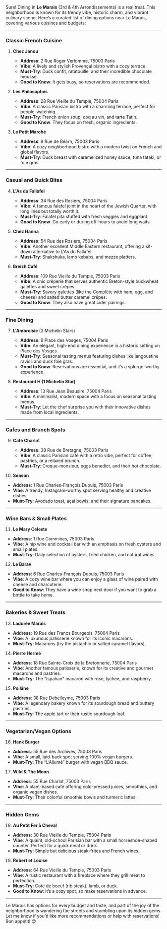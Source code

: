 Sure! Dining in **Le Marais** (3rd & 4th Arrondissements) is a real treat. This neighborhood is known for its trendy vibe, historic charm, and vibrant culinary scene. Here’s a curated list of dining options near Le Marais, covering various cuisines and budgets:

---

### **Classic French Cuisine**
1. **Chez Janou**
   - **Address**: 2 Rue Roger Verlomme, 75003 Paris
   - **Vibe**: A lively and stylish Provençal bistro with a cozy terrace.
   - **Must-Try**: Duck confit, ratatouille, and their incredible chocolate mousse.
   - **Good to Know**: It gets busy, so reservations are recommended.

2. **Les Philosophes**
   - **Address**: 28 Rue Vieille du Temple, 75004 Paris
   - **Vibe**: A classic Parisian bistro with a charming terrace, perfect for people-watching.
   - **Must-Try**: French onion soup, coq au vin, and tarte Tatin.
   - **Good to Know**: They focus on fresh, organic ingredients.

3. **Le Petit Marché**
   - **Address**: 9 Rue de Béarn, 75003 Paris
   - **Vibe**: A cozy neighborhood bistro with a modern twist on French and global flavors.
   - **Must-Try**: Duck breast with caramelized honey sauce, tuna tataki, or foie gras.

---

### **Casual and Quick Bites**
4. **L'As du Fallafel**
   - **Address**: 34 Rue des Rosiers, 75004 Paris
   - **Vibe**: A famous falafel joint in the heart of the Jewish Quarter, with long lines but totally worth it.
   - **Must-Try**: Falafel pita stuffed with fresh veggies and eggplant.
   - **Good to Know**: Go early or during off-hours to avoid long waits.

5. **Chez Hanna**
   - **Address**: 54 Rue des Rosiers, 75004 Paris
   - **Vibe**: Another excellent Middle Eastern restaurant, offering a sit-down alternative to L'As du Fallafel.
   - **Must-Try**: Shakshuka, lamb kebabs, and mezze platters.

6. **Breizh Café**
   - **Address**: 109 Rue Vieille du Temple, 75003 Paris
   - **Vibe**: A chic crêperie that serves authentic Breton-style buckwheat galettes and sweet crêpes.
   - **Must-Try**: Savory galettes (like the Complète with ham, egg, and cheese) and salted butter caramel crêpes.
   - **Good to Know**: They also have great cider pairings.

---

### **Fine Dining**
7. **L'Ambroisie** (3 Michelin Stars)
   - **Address**: 9 Place des Vosges, 75004 Paris
   - **Vibe**: An elegant, high-end dining experience in a historic setting on Place des Vosges.
   - **Must-Try**: Seasonal tasting menus featuring dishes like langoustine ravioli and duck foie gras.
   - **Good to Know**: Reservations are essential, and it’s a splurge-worthy experience.

8. **Restaurant H (1 Michelin Star)**
   - **Address**: 13 Rue Jean Beausire, 75004 Paris
   - **Vibe**: A minimalist, modern space with a focus on seasonal tasting menus.
   - **Must-Try**: Let the chef surprise you with their innovative dishes made from local ingredients.

---

### **Cafes and Brunch Spots**
9. **Café Charlot**
   - **Address**: 38 Rue de Bretagne, 75003 Paris
   - **Vibe**: A classic Parisian café with a retro vibe, perfect for coffee, pastries, or a relaxed brunch.
   - **Must-Try**: Croque-monsieur, eggs benedict, and their hot chocolate.

10. **Season**
   - **Address**: 1 Rue Charles-François Dupuis, 75003 Paris
   - **Vibe**: A trendy, Instagram-worthy spot serving healthy and creative dishes.
   - **Must-Try**: Avocado toast, açai bowls, and their signature pancakes.

---

### **Wine Bars & Small Plates**
11. **Le Mary Celeste**
   - **Address**: 1 Rue Commines, 75003 Paris
   - **Vibe**: A hip wine and cocktail bar with an emphasis on fresh oysters and small plates.
   - **Must-Try**: Daily selection of oysters, fried chicken, and natural wines.

12. **Le Barav**
   - **Address**: 6 Rue Charles-François Dupuis, 75003 Paris
   - **Vibe**: A cozy wine bar where you can enjoy a glass of wine paired with cheese and charcuterie.
   - **Good to Know**: They have a wine shop next door if you want to grab a bottle to take home.

---

### **Bakeries & Sweet Treats**
13. **Ladurée Marais**
   - **Address**: 19 Rue des Francs Bourgeois, 75004 Paris
   - **Vibe**: A luxurious patisserie known for its iconic macarons.
   - **Must-Try**: Macarons (try the pistachio or salted caramel flavors).

14. **Pierre Hermé**
   - **Address**: 18 Rue Sainte-Croix de la Bretonnerie, 75004 Paris
   - **Vibe**: Another famous patisserie, known for its creative and gourmet macarons and pastries.
   - **Must-Try**: The "Ispahan" macaron with rose, lychee, and raspberry.

15. **Poilâne**
   - **Address**: 38 Rue Debelleyme, 75003 Paris
   - **Vibe**: A legendary bakery known for its sourdough bread and buttery pastries.
   - **Must-Try**: The apple tart or their rustic sourdough loaf.

---

### **Vegetarian/Vegan Options**
16. **Hank Burger**
   - **Address**: 55 Rue des Archives, 75003 Paris
   - **Vibe**: A small, laid-back spot serving 100% vegan burgers.
   - **Must-Try**: The “L’Allumé” burger with vegan BBQ sauce.

17. **Wild & The Moon**
   - **Address**: 55 Rue Charlot, 75003 Paris
   - **Vibe**: A plant-based café offering cold-pressed juices, smoothies, and organic vegan dishes.
   - **Must-Try**: Their colorful smoothie bowls and turmeric lattes.

---

### **Hidden Gems**
18. **Au Petit Fer à Cheval**
   - **Address**: 30 Rue Vieille du Temple, 75004 Paris
   - **Vibe**: A quaint, old-school Parisian bar with a small horseshoe-shaped counter. Perfect for a quick meal or drink.
   - **Must-Try**: Simple but delicious steak-frites and French wines.

19. **Robert et Louise**
   - **Address**: 64 Rue Vieille du Temple, 75003 Paris
   - **Vibe**: A rustic restaurant with a fireplace where they grill meat to perfection.
   - **Must-Try**: Cote de boeuf (rib steak), lamb, or duck.
   - **Good to Know**: It’s a cozy spot, so make reservations in advance.

---

Le Marais has options for every budget and taste, and part of the joy of the neighborhood is wandering the streets and stumbling upon its hidden gems. Let me know if you'd like more recommendations or help with reservations! Bon appétit! 😊
